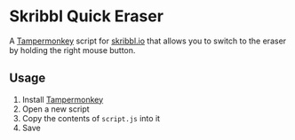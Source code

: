 # Skribbl Quick Eraser

A [Tampermonkey](https://www.tampermonkey.net) script for [skribbl.io](https://skribbl.io) that allows you to switch to the eraser by holding the right mouse button.

## Usage

1. Install [Tampermonkey](https://www.tampermonkey.net)
2. Open a new script
3. Copy the contents of `script.js` into it
4. Save
